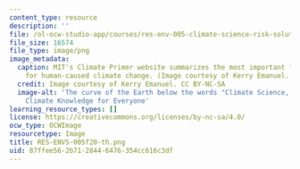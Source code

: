 ```yaml
---
content_type: resource
description: ''
file: /ol-ocw-studio-app/courses/res-env-005-climate-science-risk-solutions-a-climate-primer/87ffee562b7128446476354cc616c3df_RES-ENV5-005f20-th.png
file_size: 16574
file_type: image/png
image_metadata:
  caption: MIT's Climate Primer website summarizes the most important lines of evidence
    for human-caused climate change. (Image courtesy of Kerry Emanuel. CC BY-NC-SA).
  credit: Image courtesy of Kerry Emanuel. CC BY-NC-SA
  image-alt: 'The curve of the Earth below the words "Climate Science, Risk & Solutions:
    Climate Knowledge for Everyone'
learning_resource_types: []
license: https://creativecommons.org/licenses/by-nc-sa/4.0/
ocw_type: OCWImage
resourcetype: Image
title: RES-ENV5-005f20-th.png
uid: 87ffee56-2b71-2844-6476-354cc616c3df
---
```

